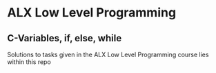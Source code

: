 # ALX Low Level Programming

## C-Variables, if, else, while

Solutions to tasks given in the ALX Low Level Programming course lies within this repo

